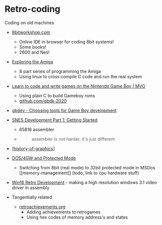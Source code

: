 Retro-coding
============

Coding on old machines
* [8bitworkshop.com](https://8bitworkshop.com/)
    * Online IDE in browser for coding 8bit systems!
    * Some books!
    * 2600 and Nes!

* [Exploring the Amiga](https://www.thedigitalcatonline.com/blog/2018/05/28/exploring-the-amiga-1/)
    * 8 part series of programming the Amiga
    * Using linux to cross compile C code and run the real system
* [Learn to code and write games on the Nintendo Game Boy | MVG](https://www.youtube.com/watch?v=FzPTK91EJY8&)
    * Using plain C to build Gameboy roms
    * [github.com/gbdk-2020](https://github.com/gbdk-2020/gbdk-2020)
* [gbdev - Choosing tools for Game Boy development](https://gbdev.io/guides/tools.html)
* [SNES Development Part 1: Getting Started](https://blog.wesleyac.com/posts/snes-dev-1-getting-started)
    * 65816 assembler
    * > assembler is not harder, it's just different
* [[history-of-graphics]]
* [DOS/4GW and Protected Mode](https://pikuma.com/blog/what-is-dos4gw-protected-mode)
    * Switching from 8bit (real mode) to 32bit protected mode in MSDos [[memory-management]] (todo, link to cpu hardware stuff)
* [Win16 Retro Development](https://www.os2museum.com/wp/win16-retro-development/) - making a high resolution windows 3.1 video driver in assembly


* Tangentially related
    * [retroachievements.org](https://retroachievements.org/)
        * Adding achievements to retrogames
        * Using hex codes of memory address's and states

[//begin]: # "Autogenerated link references for markdown compatibility"
[history-of-graphics]: history-of-graphics.md "History of Graphics"
[//end]: # "Autogenerated link references"